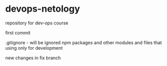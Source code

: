 # devops-netology
repository for dev-ops course

first commit

.gitignore - will be ignored npm packages and other modules and files that using only for development

new changes in fix branch

